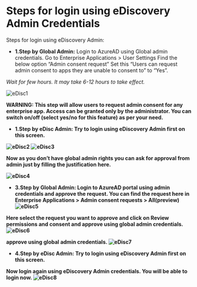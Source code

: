 # Steps for login using eDiscovery Admin Credentials


Steps for login using eDiscovery Admin:

- <b> 1.Step by Global Admin:</b>  Login to AzureAD using Global admin credentials.
Go to Enterprise Applications > User Settings
Find the below option “Admin consent request”
Set this “Users can request admin consent to apps they are unable to consent to” to “Yes”.

_Wait for few hours. It may take 6-12 hours to take effect._

![eDisc1](https://user-images.githubusercontent.com/69503744/150069590-e8479afc-716f-4777-8b86-ac5d7a48c4ff.png)


 

<b>WARNING:<b> This step will allow users to request admin consent for any enterprise app. Access can be granted only by the administrator. You can switch on/off (select yes/no for this feature) as per your need.

- <b> 1.Step by eDisc Admin:</b>  Try to login using eDiscovery Admin first on this screen.
 
![eDisc2](https://user-images.githubusercontent.com/69503744/150069646-cb2dd1b1-bdde-44e7-9c42-ad0b48813d52.png)
![eDisc3](https://user-images.githubusercontent.com/69503744/150069662-ba8b79dd-5791-470c-b26a-0db8914c6646.png)
 

Now as you don’t have global admin rights you can ask for approval from admin just by filling the justification here.

![eDisc4](https://user-images.githubusercontent.com/69503744/150069722-089cd451-3227-4d2c-9661-68411ba63249.png)



- <b> 3.Step by Global Admin:</b> Login to AzureAD portal using admin credentials and approve the request.
You can find the request here in
Enterprise Applications > Admin consent requests > All(preview) 
![eDisc5](https://user-images.githubusercontent.com/69503744/150069759-b1164e77-e334-4020-929a-182b417c766a.png)


 



Here select the request you want to approve and click on Review permissions and consent and approve using global admin credentials.
![eDisc6](https://user-images.githubusercontent.com/69503744/150069776-d5dff2fc-4301-45e4-9e7a-bf4b9936cd07.png)



approve using global admin credentials.
![eDisc7](https://user-images.githubusercontent.com/69503744/150069788-d49cec26-3795-433f-9c22-1c966dab9a71.png)



- <b> 4.Step by eDisc Admin:</b> Try to login using eDiscovery Admin first on this screen.
 
Now login again using eDiscovery Admin credentials. You will be able to login now.
![eDisc8](https://user-images.githubusercontent.com/69503744/150069802-acb4e4bb-46cd-4bad-a825-825d5df125a3.png)

 


